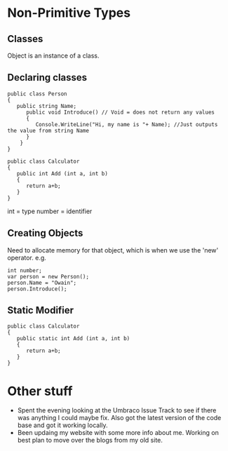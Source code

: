 
# Non-Primitive Types
## Classes 

Object is an instance of a class. 

## Declaring classes

```
public class Person
{
   public string Name;
      public void Introduce() // Void = does not return any values
      {
         Console.WriteLine("Hi, my name is "+ Name); //Just outputs the value from string Name
      }
    }
}
```

```
public class Calculator
{
   public int Add (int a, int b)
   {
      return a+b;
   }
}
```

int = type
number = identifier

## Creating Objects

Need to allocate memory for that object, which is when we use the 'new' operator. 
e.g.

```
int number; 
var person = new Person();
person.Name = "Owain";
person.Introduce(); 

```

## Static Modifier
```
public class Calculator
{
   public static int Add (int a, int b)
   {
      return a+b;
   }
}
```

# Other stuff
* Spent the evening looking at the Umbraco Issue Track to see if there was anything I could maybe fix. Also got the latest version of the code base and got it working locally. 
* Been updaing my website with some more info about me. Working on best plan to move over the blogs from my old site. 